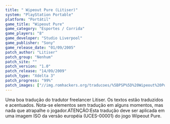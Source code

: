 ```yaml
---
title: " Wipeout Pure (Litiser)"
system: "PlayStation Portable"
platform: "Portátil"
game_title: "Wipeout Pure"
game_category: "Esportes / Corrida"
game_players: "8"
game_developer: "Studio Liverpool"
game_publisher: "Sony"
game_release_date: "01/09/2005"
patch_author: "Litiser"
patch_group: "Nenhum"
patch_site: ""
patch_version: "1.0"
patch_release: "14/09/2009"
patch_type: "Xdelta 3"
patch_progress: "99%"
patch_images: ["//img.romhackers.org/traducoes/%5BPSP%5D%20Wipeout%20Pure%20-%20Litiser%20-%201.jpg","//img.romhackers.org/traducoes/%5BPSP%5D%20Wipeout%20Pure%20-%20Litiser%20-%202.jpg","//img.romhackers.org/traducoes/%5BPSP%5D%20Wipeout%20Pure%20-%20Litiser%20-%203.jpg"]
---
```

Uma boa tradução do tradutor freelancer Litiser. Os textos estão traduzidos e acentuados. Nota-se elementos sem tradução em alguns momentos, mas nada que atrapalhe o jogador.ATENÇÃO:Esta tradução deve ser aplicada em uma imagem ISO da versão européia (UCES-00001) do jogo Wipeout Pure.